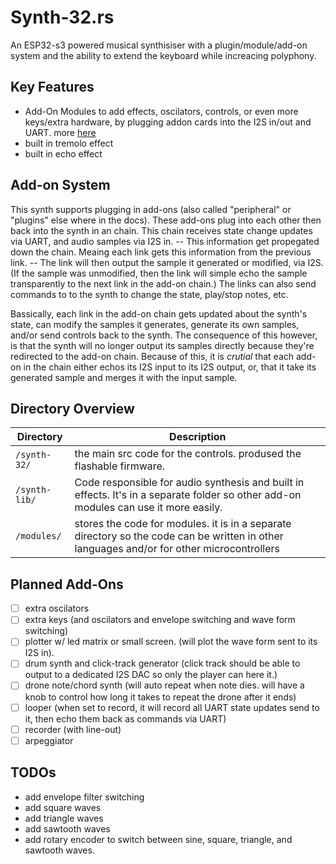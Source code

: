 # Synth-32.rs

An ESP32-s3 powered musical synthisiser with a plugin/module/add-on system and the ability to extend the keyboard while increacing polyphony.

## Key Features

- Add-On Modules to add effects, oscilators, controls, or even more keys/extra hardware, by plugging addon cards into the I2S in/out and UART. more [here](#add-on-system)
- built in tremolo effect
- built in echo effect

## Add-on System

This synth supports plugging in add-ons (also called "peripheral" or "plugins" else where in the docs). These add-ons plug into each other then back into the synth in an chain. This chain receives state change updates via UART, and audio samples via I2S in. -- This information get propegated down the chain. Meaing each link gets this information from the previous link. -- The link will then output the sample it generated or modified, via I2S. (If the sample was unmodified, then the link will simple echo the sample transparently to the next link in the add-on chain.) The links can also send commands to to the synth to change the state, play/stop notes, etc.

Bassically, each link in the add-on chain gets updated about the synth's state, can modify the samples it generates, generate its own samples, and/or send controls back to the synth. The consequence of this however, is that the synth will no longer output its samples directly because they're redirected to the add-on chain. Because of this, it is _crutial_ that each add-on in the chain either echos its I2S input to its I2S output, or, that it take its generated sample and merges it with the input sample.

## Directory Overview

| **Directory** | **Description**                                                                                                                            |
| ------------- | ------------------------------------------------------------------------------------------------------------------------------------------ |
| `/synth-32/`  | the main src code for the controls. prodused the flashable firmware.                                                                       |
| `/synth-lib/` | Code responsible for audio synthesis and built in effects. It's in a separate folder so other add-on modules can use it more easily.       |
| `/modules/`   | stores the code for modules. it is in a separate directory so the code can be written in other languages and/or for other microcontrollers |

## Planned Add-Ons

- [ ] extra oscilators
- [ ] extra keys (and oscilators and envelope switching and wave form switching)
- [ ] plotter w/ led matrix or small screen. (will plot the wave form sent to its I2S in).
- [ ] drum synth and click-track generator (click track should be able to output to a dedicated I2S DAC so only the player can here it.)
- [ ] drone note/chord synth (will auto repeat when note dies. will have a knob to control how long it takes to repeat the drone after it ends)
- [ ] looper (when set to record, it will record all UART state updates send to it, then echo them back as commands via UART)
- [ ] recorder (with line-out)
- [ ] arpeggiator

## TODOs

- add envelope filter switching
- add square waves
- add triangle waves
- add sawtooth waves
- add rotary encoder to switch between sine, square, triangle, and sawtooth waves.
